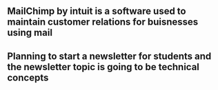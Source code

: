 ## MailChimp by intuit is a software used to maintain customer relations for buisnesses using mail 
## Planning to start a newsletter for students and the newsletter topic is going to be technical concepts
